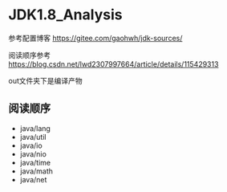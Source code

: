 # JDK1.8_Analysis

参考配置博客 https://gitee.com/gaohwh/jdk-sources/

阅读顺序参考 https://blog.csdn.net/lwd2307997664/article/details/115429313

out文件夹下是编译产物

## 阅读顺序
- java/lang
- java/util
- java/io
- java/nio
- java/time
- java/math
- java/net
